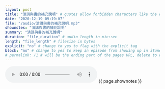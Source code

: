 ```yaml
---
layout: post
title: "演講與書的補充說明" # quotes allow forbidden characters like the colon
date: "2020-12-19 09:19:07"
file: "/audio/演講與書的補充說明.mp3"
shownotes: "演講與書的補充說明"
summary: "演講與書的補充說明"
duration: "file_duration" # audio length in min:sec
length: "file_length" # filesize in bytes
explicit: "no" # change to yes to flag with the explicit tag
block: "no" # change to yes to keep an episode from showing up in iTunes
# permalink: /1 # will be the ending part of the pages URL, delete to default to the title
---
```


<audio controls>
<source src="{{site.url}}{{site.baseurl}}{{ page.file }}" type="audio/x-mp3">
Your browser does not support the audio element.
</audio>
{{ page.shownotes }}
